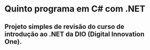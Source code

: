 Quinto programa em C# com .NET
===============================
Projeto simples de revisão do
curso de introdução ao .NET da
DIO (Digital Innovation One).
------------------------------